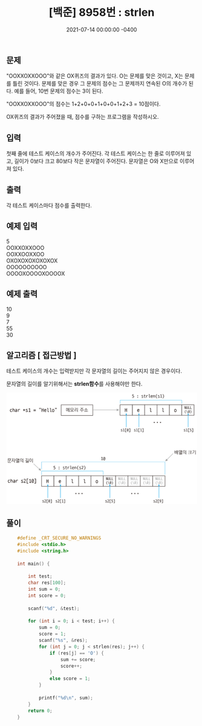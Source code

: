 ﻿---
title: "[백준] 8958번 : strlen"
date: 2021-07-14 00:00:00 -0400
categories: 
  - 백준
tags:
  - 백준
  - 알고리즘
  - 단계별 풀어보기
---

## 문제

"OOXXOXXOOO"와 같은 OX퀴즈의 결과가 있다. O는 문제를 맞은 것이고, X는 문제를 틀린 것이다. 문제를 맞은 경우 그 문제의 점수는 그 문제까지 연속된 O의 개수가 된다. 예를 들어, 10번 문제의 점수는 3이 된다.

"OOXXOXXOOO"의 점수는 1+2+0+0+1+0+0+1+2+3 = 10점이다.

OX퀴즈의 결과가 주어졌을 때, 점수를 구하는 프로그램을 작성하시오.


## 입력

첫째 줄에 테스트 케이스의 개수가 주어진다. 각 테스트 케이스는 한 줄로 이루어져 있고, 길이가 0보다 크고 80보다 작은 문자열이 주어진다. 문자열은 O와 X만으로 이루어져 있다.

## 출력

각 테스트 케이스마다 점수를 출력한다.

## 예제 입력 
5  
OOXXOXXOOO  
OOXXOOXXOO  
OXOXOXOXOXOXOX  
OOOOOOOOOO  
OOOOXOOOOXOOOOX  

## 예제 출력

10  
9  
7  
55  
30  

## 알고리즘 [ 접근방법 ]
테스트 케이스의 개수는 입력받지만 각 문자열의 길이는 주어지지 않은 경우이다.

 문자열의 길이를 알기위해서는 **strlen함수**를 사용해야만 한다.

![enter image description here](https://github.com/idkim97/idkim97.github.io/blob/master/img/strlen.png?raw=true)

## 풀이

```c
    #define _CRT_SECURE_NO_WARNINGS
    #include <stdio.h>
    #include <string.h>
    
    int main() {
    
    	int test;
    	char res[100];
    	int sum = 0;
    	int score = 0;
    
    	scanf("%d", &test);
    
    	for (int i = 0; i < test; i++) {
    		sum = 0;
    		score = 1;
    		scanf("%s", &res);
    		for (int j = 0; j < strlen(res); j++) {
    			if (res[j] == 'O') {
    				sum += score;
    				score++;
    			}
    			else score = 1;
    		}
    
    		printf("%d\n", sum);
    	}
    	return 0;
    }
```

